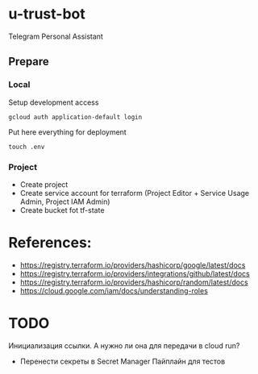 # u-trust-bot
Telegram Personal Assistant

## Prepare

### Local
Setup development access
```commandline
gcloud auth application-default login
```

Put here everything for deployment
```commandline
touch .env
```

### Project
* Create project
* Create service account for terraform (Project Editor + Service Usage Admin, Project IAM Admin)
* Create bucket fot tf-state


# References:
* https://registry.terraform.io/providers/hashicorp/google/latest/docs
* https://registry.terraform.io/providers/integrations/github/latest/docs
* https://registry.terraform.io/providers/hashicorp/random/latest/docs
* https://cloud.google.com/iam/docs/understanding-roles

# TODO
Инициализация ссылки. А нужно ли она для передачи в cloud run?
* Перенести секреты в Secret Manager
Пайплайн для тестов
